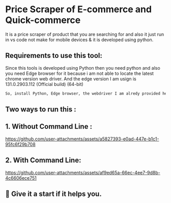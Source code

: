 # Price Scraper of E-commerce and Quick-commerce

It is a price scraper of product that you are searching for and also it just run in vs code not make for mobile devices & it is developed using python.

## Requirements to use this tool:

Since this tools is developed using Python then you need python and also you need Edge browser for it because i am not able to locate the latest chrome version web driver. And the edge version I am usign is 131.0.2903.112 (Official build) (64-bit)

```bash
So, install Python, Edge browser, the webdriver I am alredy provided here and also Vs Code to run this 👍
```

## Two ways to run this :
## 1. Without Command Line :

https://github.com/user-attachments/assets/a5827393-e0ad-447e-b1c1-95fc6f29b708

## 2. With Command Line:

https://github.com/user-attachments/assets/af9ed65a-66ec-4ee7-9d8b-4c6606ece751

## 🌟 Give it a start if it helps you.
